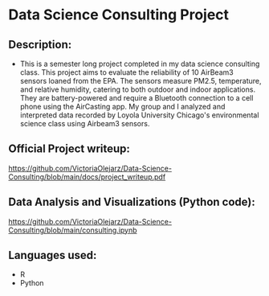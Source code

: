 # Data Science Consulting Project

## Description:
- This is a semester long project completed in my data science consulting class. This project aims to evaluate the reliability of 10 AirBeam3 sensors loaned from the EPA. The sensors measure PM2.5, temperature, and relative humidity, catering to both outdoor and indoor applications. They are battery-powered and require a Bluetooth connection to a cell phone using the AirCasting app. My group and I analyzed and interpreted data recorded by Loyola University Chicago's environmental science class using Airbeam3 sensors.


## Official Project writeup:
https://github.com/VictoriaOlejarz/Data-Science-Consulting/blob/main/docs/project_writeup.pdf


## Data Analysis and Visualizations (Python code):
https://github.com/VictoriaOlejarz/Data-Science-Consulting/blob/main/consulting.ipynb


## Languages used:
- R
- Python
